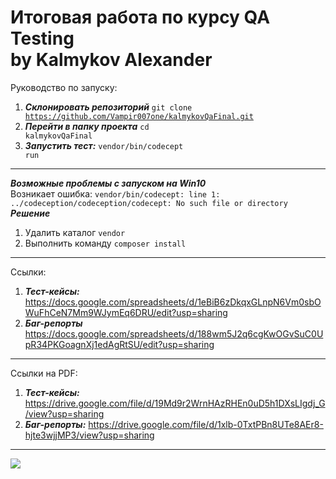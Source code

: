 # Итоговая работа по курсу QA Testing <br> by Kalmykov Alexander
Руководство по запуску:
1. ***Склонировать репозиторий*** <code>git clone https://github.com/Vampir007one/kalmykovQaFinal.git</code>
2. ***Перейти в папку проекта*** <code>cd kalmykovQaFinal</code>
3. ***Запустить тест:*** <code>vendor/bin/codecept run</code>
---
***Возможные проблемы с запуском на Win10***
<br>
Возникает ошибка: <code>vendor/bin/codecept: line 1: ../codeception/codeception/codecept: No such file or directory</code>
<br>
***Решение***
1. Удалить каталог <code>vendor</code>
2. Выполнить команду <code>composer install</code>
---
Ссылки:
1. ***Тест-кейсы:*** https://docs.google.com/spreadsheets/d/1eBiB6zDkqxGLnpN6Vm0sbOWuFhCeN7Mm9WJymEq6DRU/edit?usp=sharing
2. ***Баг-репорты*** https://docs.google.com/spreadsheets/d/188wm5J2q6cgKwOGvSuC0UpR34PKGoagnXj1edAgRtSU/edit?usp=sharing
---
Ссылки на PDF:
1. ***Тест-кейсы:*** https://drive.google.com/file/d/19Md9r2WrnHAzRHEn0uD5h1DXsLIgdj_G/view?usp=sharing
2. ***Баг-репорты:*** https://drive.google.com/file/d/1xlb-0TxtPBn8UTe8AEr8-hjte3wjjMP3/view?usp=sharing
---
<a href="https://asciinema.org/a/uq2zSrCwmAfEfxBkDj2FFHslZ" target="_blank"><img src="https://asciinema.org/a/uq2zSrCwmAfEfxBkDj2FFHslZ.svg" /></a>
